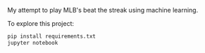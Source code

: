 My attempt to play MLB's beat the streak using machine learning.

To explore this project:

```bash
pip install requirements.txt
jupyter notebook
```
